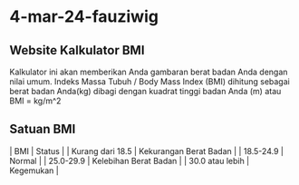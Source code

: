 # 4-mar-24-fauziwig

## Website Kalkulator BMI 
Kalkulator ini akan memberikan Anda gambaran berat badan Anda dengan nilai umum. Indeks Massa Tubuh / Body Mass Index (BMI) dihitung sebagai berat badan Anda(kg) dibagi dengan kuadrat tinggi badan Anda (m) atau BMI = kg/m^2

## Satuan BMI 
| BMI | Status |
| Kurang dari 18.5 | Kekurangan Berat Badan |
| 18.5-24.9 | Normal |
| 25.0-29.9 | Kelebihan Berat Badan |
| 30.0 atau lebih | Kegemukan |